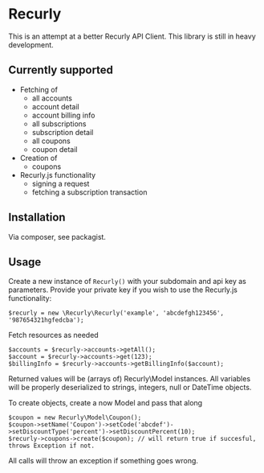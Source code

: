 Recurly
=======

This is an attempt at a better Recurly API Client. This library is still in heavy development.

Currently supported
-------------------
- Fetching of
	- all accounts
	- account detail
	- account billing info
	- all subscriptions
	- subscription detail
	- all coupons
	- coupon detail
- Creation of
	- coupons
- Recurly.js functionality
	- signing a request
	- fetching a subscription transaction
	
Installation
------------
Via composer, see packagist.

Usage
-----

Create a new instance of `Recurly()` with your subdomain and api key as parameters. Provide your private key if you wish to use the Recurly.js functionality:

    $recurly = new \Recurly\Recurly('example', 'abcdefgh123456', '987654321hgfedcba');
    
Fetch resources as needed

    $accounts = $recurly->accounts->getAll();
    $account = $recurly->accounts->get(123);
    $billingInfo = $recurly->accounts->getBillingInfo($account);
    
Returned values will be (arrays of) Recurly\Model instances. All variables will be properly deserialized to strings, integers, null or DateTime objects.

To create objects, create a now Model and pass that along

    $coupon = new Recurly\Model\Coupon();
    $coupon->setName('Coupon')->setCode('abcdef')->setDiscountType('percent')->setDiscountPercent(10);
    $recurly->coupons->create($coupon); // will return true if succesful, throws Exception if not.
    
All calls will throw an exception if something goes wrong. 